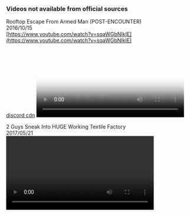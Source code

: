 ### Videos not available from official sources

Rooftop Escape From Armed Man (POST-ENCOUNTER)  
2016/10/15  
[https://www.youtube.com/watch?v=sqaWGbNlkIE](https://www.youtube.com/watch?v=sqaWGbNlkIE)   
[discord cdn]()
<video id="videoPlayer" width="400" poster="video_preview/Rooftop_Escape_From_Armed_Man_(POST-ENCOUNTER).jpg" controlsList="nodownload noremoteplayback" autoplay autobuffer></video>

<script>
var videoPlayer = document.getElementById('videoPlayer')

var vArray = [
    "https://cdn.discordapp.com/attachments/1150826559301767209/1150826641031962704/Rooftop_Escape_From_Armed_Man_POST-ENCOUNTER-sqaWGbNlkIE.mp4",
]

videoPlayer.src = vArray[0]

i = 1
videoPlayer.onended = function(){
    if (i < vArray.length) {
        videoPlayer.src = vArray[i]
       i++
    }
}
</script>  


2 Guys Sneak Into HUGE Working Textile Factory  
2017/05/21  
<video id="videoPlayer2" width="400" controls autoplay autobuffer></video>

<script>
var videoPlayer = document.getElementById('videoPlayer2')

var vArray = [
    "https://cdn.discordapp.com/attachments/1150835656889745428/1150836828123955300/2_Guys_Sneak_Into_HUGE_Working_Textile_Factory-nfhhrbZSPWc-1.mp4",
    "https://cdn.discordapp.com/attachments/1150835656889745428/1150836978586222682/2_Guys_Sneak_Into_HUGE_Working_Textile_Factory-nfhhrbZSPWc-2.mp4",
    "https://cdn.discordapp.com/attachments/1150835656889745428/1150837058722594846/2_Guys_Sneak_Into_HUGE_Working_Textile_Factory-nfhhrbZSPWc-3.mp4",
    "https://cdn.discordapp.com/attachments/1150835656889745428/1150837078372925491/2_Guys_Sneak_Into_HUGE_Working_Textile_Factory-nfhhrbZSPWc-6.mp4",
    "https://cdn.discordapp.com/attachments/1150835656889745428/1150837090112765972/2_Guys_Sneak_Into_HUGE_Working_Textile_Factory-nfhhrbZSPWc-5.mp4",
    "https://cdn.discordapp.com/attachments/1150835656889745428/1150837095288549526/2_Guys_Sneak_Into_HUGE_Working_Textile_Factory-nfhhrbZSPWc-4.mp4",
    "https://cdn.discordapp.com/attachments/1150835656889745428/1150837167136968836/2_Guys_Sneak_Into_HUGE_Working_Textile_Factory-nfhhrbZSPWc-7.mp4",
    "https://cdn.discordapp.com/attachments/1150835656889745428/1150837184069382184/2_Guys_Sneak_Into_HUGE_Working_Textile_Factory-nfhhrbZSPWc-8.mp4",
    "https://cdn.discordapp.com/attachments/1150835656889745428/1150837190474080277/2_Guys_Sneak_Into_HUGE_Working_Textile_Factory-nfhhrbZSPWc-9.mp4",
    "https://cdn.discordapp.com/attachments/1150835656889745428/1150837399946018826/2_Guys_Sneak_Into_HUGE_Working_Textile_Factory-nfhhrbZSPWc-10.mp4",
    "https://cdn.discordapp.com/attachments/1150835656889745428/1150837596457545818/2_Guys_Sneak_Into_HUGE_Working_Textile_Factory-nfhhrbZSPWc-11.mp4",
    "https://cdn.discordapp.com/attachments/1150835656889745428/1150837624911708221/2_Guys_Sneak_Into_HUGE_Working_Textile_Factory-nfhhrbZSPWc-12.mp4",
    "https://cdn.discordapp.com/attachments/1150835656889745428/1150837664849866872/2_Guys_Sneak_Into_HUGE_Working_Textile_Factory-nfhhrbZSPWc-13.mp4",
    "https://cdn.discordapp.com/attachments/1150835656889745428/1150837680624640172/2_Guys_Sneak_Into_HUGE_Working_Textile_Factory-nfhhrbZSPWc-14.mp4",
    "https://cdn.discordapp.com/attachments/1150835656889745428/1150837685376790548/2_Guys_Sneak_Into_HUGE_Working_Textile_Factory-nfhhrbZSPWc-15.mp4",
    "https://cdn.discordapp.com/attachments/1150835656889745428/1150837695766089869/2_Guys_Sneak_Into_HUGE_Working_Textile_Factory-nfhhrbZSPWc-16.mp4",
    "https://cdn.discordapp.com/attachments/1150835656889745428/1150837709317873764/2_Guys_Sneak_Into_HUGE_Working_Textile_Factory-nfhhrbZSPWc-17.mp4",
    "https://cdn.discordapp.com/attachments/1150835656889745428/1150837719862358230/2_Guys_Sneak_Into_HUGE_Working_Textile_Factory-nfhhrbZSPWc-18.mp4",
    "https://cdn.discordapp.com/attachments/1150835656889745428/1150837723419132035/2_Guys_Sneak_Into_HUGE_Working_Textile_Factory-nfhhrbZSPWc-19.mp4",
    "https://cdn.discordapp.com/attachments/1150835656889745428/1150837727047209061/2_Guys_Sneak_Into_HUGE_Working_Textile_Factory-nfhhrbZSPWc-20.mp4",
]

videoPlayer.src = vArray[0]

i = 1
videoPlayer.onended = function(){
    if (i < vArray.length) {
        videoPlayer.src = vArray[i]
       i++
    }
}
</script>  
